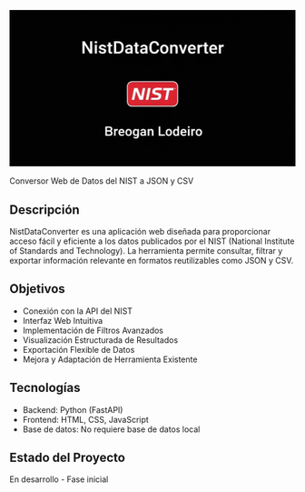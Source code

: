 
![Portada](.img/portada.png)

Conversor Web de Datos del NIST a JSON y CSV

## Descripción

NistDataConverter es una aplicación web diseñada para proporcionar acceso fácil y eficiente a los datos publicados por el NIST (National Institute of Standards and Technology). La herramienta permite consultar, filtrar y exportar información relevante en formatos reutilizables como JSON y CSV.

## Objetivos

- Conexión con la API del NIST
- Interfaz Web Intuitiva
- Implementación de Filtros Avanzados
- Visualización Estructurada de Resultados
- Exportación Flexible de Datos
- Mejora y Adaptación de Herramienta Existente

## Tecnologías

- Backend: Python (FastAPI)
- Frontend: HTML, CSS, JavaScript
- Base de datos: No requiere base de datos local

## Estado del Proyecto

En desarrollo - Fase inicial

